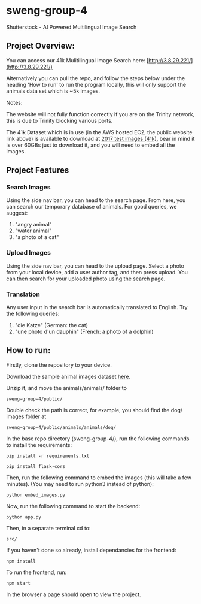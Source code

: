 # sweng-group-4
Shutterstock - AI Powered Multilingual Image Search

## Project Overview:
You can access our 41k Mulitilingual Image Search here: [http://3.8.29.221/](http://3.8.29.221/)

Alternatively you can pull the repo, and follow the steps below under the heading 'How to run' to run the program locally, this will only support the animals data set which is ~5k images.

Notes:

The website will not fully function correctly if you are on the Trinity network, this is due to Trinity blocking various ports.

The 41k Dataset which is in use (in the AWS hosted EC2, the public website link above) is available to download at [2017 test images (41k)](https://cocodataset.org/#download), bear in mind it is over 60GBs just to download it, and you will need to embed all the images. 

## Project Features

### Search Images

Using the side nav bar, you can head to the search page. From here, you can search our temporary database of animals. For good queries, we suggest:

1. "angry animal"
2. "water animal"
3. "a photo of a cat"

### Upload Images

Using the side nav bar, you can head to the upload page. Select a photo from your local device, add a user author tag, and then press upload. You can then search for your uploaded photo using the search page.

### Translation

Any user input in the search bar is automatically translated to English. Try the following queries:

1. "die Katze" (German: the cat)
2. "une photo d'un dauphin" (French: a photo of a dolphin)

## How to run:

Firstly, clone the repository to your device.

Download the sample animal images dataset [here](https://www.kaggle.com/datasets/iamsouravbanerjee/animal-image-dataset-90-different-animals/download?datasetVersionNumber=5).

Unzip it, and move the animals/animals/ folder to

```
sweng-group-4/public/
```

Double check the path is correct, for example, you should find the dog/ images folder at

```
sweng-group-4/public/animals/animals/dog/
```

In the base repo directory (sweng-group-4/), run the following commands to install the requirements:

```
pip install -r requirements.txt
```
```
pip install flask-cors
```
Then, run the following command to embed the images (this will take a few minutes). (You may need to run python3 instead of python):

```
python embed_images.py
```

Now, run the following command to start the backend:

```
python app.py
```

Then, in a separate terminal cd to:

```
src/
```

If you haven't done so already, install dependancies for the frontend:

```
npm install
```

To run the frontend, run:

```
npm start
```

In the browser a page should open to view the project.
